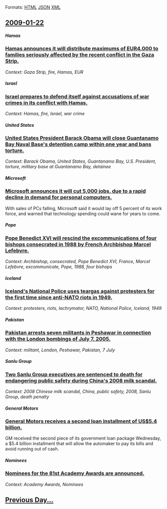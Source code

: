 
Formats: [HTML](2009/01/22/index.html)  [JSON](2009/01/22/index.json)  [XML](2009/01/22/index.xml)  

## [2009-01-22](/news/2009/01/22/index.md)

##### Hamas
### [ Hamas announces it will distribute maximums of EUR4,000 to families seriously affected by the recent conflict in the Gaza Strip. ](/news/2009/01/22/hamas-announces-it-will-distribute-maximums-of-a-4-000-to-families-seriously-affected-by-the-recent-conflict-in-the-gaza-strip.md)
_Context: Gaza Strip, fire, Hamas, EUR_

##### Israel
### [ Israel prepares to defend itself against accusations of war crimes in its conflict with Hamas. ](/news/2009/01/22/israel-prepares-to-defend-itself-against-accusations-of-war-crimes-in-its-conflict-with-hamas.md)
_Context: Hamas, fire, Israel, war crime_

##### United States
### [ United States President Barack Obama will close Guantanamo Bay Naval Base's detention camp within one year and bans torture. ](/news/2009/01/22/united-states-president-barack-obama-will-close-guanta-namo-bay-naval-base-s-detention-camp-within-one-year-and-bans-torture.md)
_Context: Barack Obama, United States, Guantanamo Bay, U.S. President, torture, military base at Guantanamo Bay, detainee_

##### Microsoft
### [ Microsoft announces it will cut 5,000 jobs, due to a rapid decline in demand for personal computers. ](/news/2009/01/22/microsoft-announces-it-will-cut-5-000-jobs-due-to-a-rapid-decline-in-demand-for-personal-computers.md)
With sales of PCs falling, Microsoft said it would lay off 5 percent of its work force, and warned that technology spending could wane for years to come.

##### Pope
### [ Pope Benedict XVI will rescind the excommunications of four bishops consecrated in 1988 by French Archbishop Marcel Lefebvre. ](/news/2009/01/22/pope-benedict-xvi-will-rescind-the-excommunications-of-four-bishops-consecrated-in-1988-by-french-archbishop-marcel-lefebvre.md)
_Context: Archbishop, consecrated, Pope Benedict XVI, France, Marcel Lefebvre, excommunicate, Pope, 1988, four bishops_

##### Iceland
### [ Iceland's National Police uses teargas against protesters for the first time since anti-NATO riots in 1949. ](/news/2009/01/22/iceland-s-national-police-uses-teargas-against-protesters-for-the-first-time-since-anti-nato-riots-in-1949.md)
_Context: protesters, riots, lachrymator, NATO, National Police, Iceland, 1949_

##### Pakistan
### [ Pakistan arrests seven militants in Peshawar in connection with the London bombings of July 7, 2005. ](/news/2009/01/22/pakistan-arrests-seven-militants-in-peshawar-in-connection-with-the-london-bombings-of-july-7-2005.md)
_Context: militant, London, Peshawar, Pakistan, 7 July_

##### Sanlu Group
### [ Two Sanlu Group executives are sentenced to death for endangering public safety during China's 2008 milk scandal. ](/news/2009/01/22/two-sanlu-group-executives-are-sentenced-to-death-for-endangering-public-safety-during-china-s-2008-milk-scandal.md)
_Context: 2008 Chinese milk scandal, China, public safety, 2008, Sanlu Group, death penalty_

##### General Motors
### [ General Motors receives a second loan installment of US$5.4 billion. ](/news/2009/01/22/general-motors-receives-a-second-loan-installment-of-us-5-4-billion.md)
GM received the second piece of its government loan package Wednesday, a $5.4 billion installment that will allow the automaker to pay its bills and avoid running out of cash.

##### Nominees
### [ Nominees for the 81st Academy Awards are announced. ](/news/2009/01/22/nominees-for-the-81st-academy-awards-are-announced.md)
_Context: Academy Awards, Nominees_

## [Previous Day...](/news/2009/01/21/index.md)

